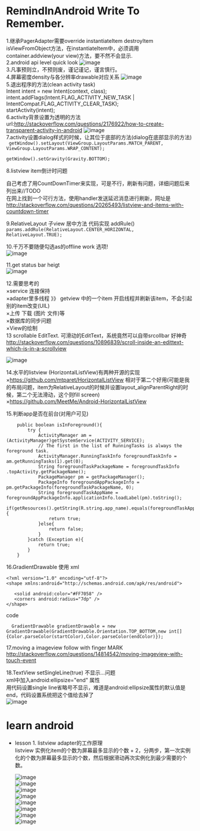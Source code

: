 RemindInAndroid Write To Remember.
===============
1.继承PagerAdapter需要override instantiateItem destroyItem isViewFromObject方法，在instantiateItem中，必须调用container.addview(your view)方法，要不然不会显示.  
2.android api level quick look    ![image](https://github.com/xiaofans/RemindInAndroid/blob/master/pics/api_level_quick_look.png)  
3.凡事预则立，不预则废，谨记谨记，谨言慎行。  
4.屏幕密度density与各分辨率drawable对应关系      ![image](https://github.com/xiaofans/RemindInAndroid/blob/master/pics/density.png)    
5.退出程序的方法(clean activity task)  
 		Intent intent = new Intent(context, class);  
 		intent.addFlags(Intent.FLAG_ACTIVITY_NEW_TASK | IntentCompat.FLAG_ACTIVITY_CLEAR_TASK);  
 		startActivity(intent);  
6.activity背景设置为透明的方法  
 url:http://stackoverflow.com/questions/2176922/how-to-create-transparent-activity-in-android
![image](https://github.com/xiaofans/RemindInAndroid/blob/master/pics/activity_bg_transparent.png)  
7.activity设置dialog样式的时候，让其位于底部的方法(dialog在底部显示的方法)  
<code>
				getWindow().setLayout(ViewGroup.LayoutParams.MATCH_PARENT, ViewGroup.LayoutParams.WRAP_CONTENT);  
        getWindow().setGravity(Gravity.BOTTOM);
</code>  

8.listview item倒计时问题  

自己考虑了用CountDownTimer来实现，可是不行，刷新有问题，详细问题后来列出来//TODO  
在网上找到一个可行方法，使用handler发送延迟消息进行刷新，网址是  
<url>http://stackoverflow.com/questions/20265493/listview-and-items-with-countdown-timer</url>  

9.RelativeLayout 子view 居中方法 代码实现  addRule()  
<code>params.addRule(RelativeLayout.CENTER_HORIZONTAL, RelativeLayout.TRUE);</code>  

10.千万不要随便勾选as的offline work 选项!  
![image](https://github.com/xiaofans/RemindInAndroid/blob/master/pics/as_offline_mod_warning.png)   

11.get status bar heigt  
![image](https://github.com/xiaofans/RemindInAndroid/blob/master/pics/get_status_bar_height.png)   

12.需要思考的  
 ×service 连接保持  
 ×adapter里多线程 》》 getview 中的一个item 开启线程并刷新该item，不会引起别的item改变(UIL)  
 ×上传 下载 (图片 文件)等  
 ×数据库的同步问题  
 ×View的绘制    
 13 scrollable EditText. 可滑动的EditText，系统竟然可以自带srcollbar 好神奇  
 http://stackoverflow.com/questions/10896839/scroll-inside-an-edittext-which-is-in-a-scrollview  
 
 ![image](https://github.com/xiaofans/RemindInAndroid/blob/master/pics/scrollable_edittext.png) 
 
 14.水平的listview (HorizontalListView)有两种开源的实现  
 ×https://github.com/mtparet/HorizontalListView   相对于第二个好用(可能是我的布局问题，item为RelativeLayout的时候并设置layout_alignParentRight的时候，第二个无法滑动，这个则fill screen)  
 ×https://github.com/MeetMe/Android-HorizontalListView  
 
 15.判断app是否在前台(对用户可见)  
```
 	public boolean isInForeground(){  
        try {  
            ActivityManager am = (ActivityManager)getSystemService(ACTIVITY_SERVICE);  
            // The first in the list of RunningTasks is always the foreground task.  
            ActivityManager.RunningTaskInfo foregroundTaskInfo = am.getRunningTasks(1).get(0);  
            String foregroundTaskPackageName = foregroundTaskInfo .topActivity.getPackageName();  
            PackageManager pm = getPackageManager();  
            PackageInfo foregroundAppPackageInfo = pm.getPackageInfo(foregroundTaskPackageName, 0);  
            String foregroundTaskAppName = foregroundAppPackageInfo.applicationInfo.loadLabel(pm).toString();  
            if(getResources().getString(R.string.app_name).equals(foregroundTaskAppName)){  
                return true;  
            }else{  
                return false;  
            }  
        }catch (Exception e){  
            return true;  
        }  
    }  
```   
16.GradientDrawable 使用
 xml
 ```  
<?xml version="1.0" encoding="utf-8"?>
<shape xmlns:android="http://schemas.android.com/apk/res/android">

    <solid android:color="#FF7058" />
    <corners android:radius="7dp" />
</shape>
 
 ``` 
 code  
``` 
  GradientDrawable gradientDrawable = new GradientDrawable(GradientDrawable.Orientation.TOP_BOTTOM,new int[]{Color.parseColor(startColor),Color.parseColor(endColor)});
``` 
17.moving a imageview follow with finger MARK  
	http://stackoverflow.com/questions/14814542/moving-imageview-with-touch-event  

18.TextView setSingleLine(true) 不显示...问题  
	 xml中加入android:ellipsize="end" 属性   
	 用代码设置single line省略号不显示，难道是android:ellipsize属性的默认值是end，代码设置系统把这个值给去掉了  
	  ![image](https://github.com/xiaofans/RemindInAndroid/blob/master/pics/ellipsize_use.jpg)   
# learn android  
  - lesson 1. listview adapter的工作原理  
  listview 实例化item的个数为屏幕最多显示的个数 + 2，分两步，第一次实例化的个数为屏幕最多显示的个数，然后根据滑动再次实例化到最少需要的个数。  
  
	  ![image](https://github.com/xiaofans/RemindInAndroid/blob/master/pics/learn_android/lesson_1/lesson_1_01.jpg)   
	  ![image](https://github.com/xiaofans/RemindInAndroid/blob/master/pics/learn_android/lesson_1/lesson_1_02.jpg)   
	  ![image](https://github.com/xiaofans/RemindInAndroid/blob/master/pics/learn_android/lesson_1/lesson_1_03.jpg)   
	  ![image](https://github.com/xiaofans/RemindInAndroid/blob/master/pics/learn_android/lesson_1/lesson_1_04.jpg)   
	  ![image](https://github.com/xiaofans/RemindInAndroid/blob/master/pics/learn_android/lesson_1/lesson_1_05.jpg)   
	  ![image](https://github.com/xiaofans/RemindInAndroid/blob/master/pics/learn_android/lesson_1/lesson_1_06.jpg)   
	  ![image](https://github.com/xiaofans/RemindInAndroid/blob/master/pics/learn_android/lesson_1/lesson_1_07.jpg)    
	  ![image](https://github.com/xiaofans/RemindInAndroid/blob/master/pics/learn_android/lesson_1/lesson_1_08.jpg)   
	 
 
   
 
 
 


 











